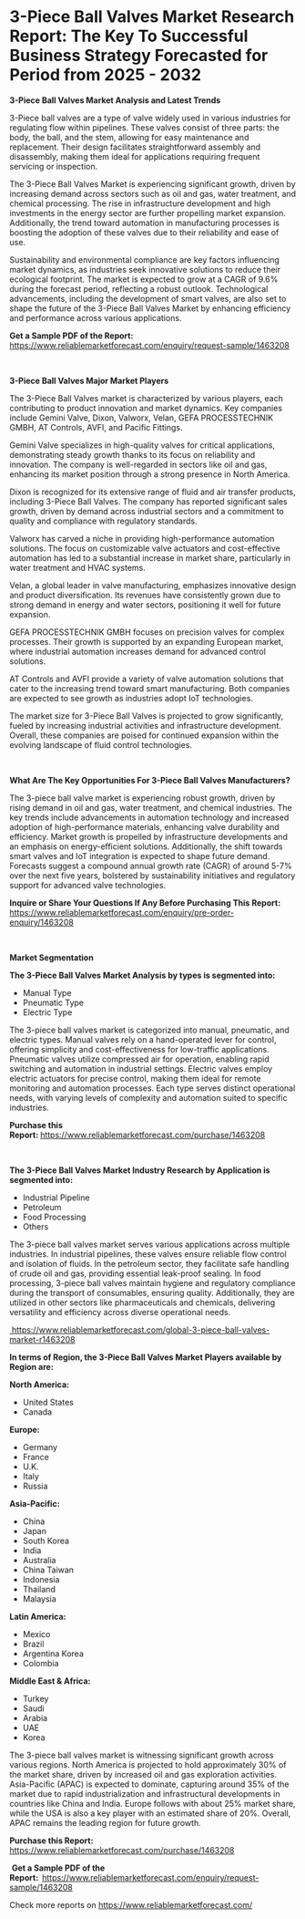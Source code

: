 <p><h1>3-Piece Ball Valves Market Research Report: The Key To Successful Business Strategy Forecasted for Period from 2025 - 2032</h1></p><p><strong>3-Piece Ball Valves Market Analysis and Latest Trends</strong></p>
<p><p>3-Piece ball valves are a type of valve widely used in various industries for regulating flow within pipelines. These valves consist of three parts: the body, the ball, and the stem, allowing for easy maintenance and replacement. Their design facilitates straightforward assembly and disassembly, making them ideal for applications requiring frequent servicing or inspection. </p><p>The 3-Piece Ball Valves Market is experiencing significant growth, driven by increasing demand across sectors such as oil and gas, water treatment, and chemical processing. The rise in infrastructure development and high investments in the energy sector are further propelling market expansion. Additionally, the trend toward automation in manufacturing processes is boosting the adoption of these valves due to their reliability and ease of use.</p><p>Sustainability and environmental compliance are key factors influencing market dynamics, as industries seek innovative solutions to reduce their ecological footprint. The market is expected to grow at a CAGR of 9.6% during the forecast period, reflecting a robust outlook. Technological advancements, including the development of smart valves, are also set to shape the future of the 3-Piece Ball Valves Market by enhancing efficiency and performance across various applications.</p></p>
<p><strong>Get a Sample PDF of the Report:&nbsp;</strong> <a href="https://www.reliablemarketforecast.com/enquiry/request-sample/1463208?utm_campaign=3458&utm_medium=2&utm_source=Github&utm_content=ia&utm_term=12042025&utm_id=3-piece-ball-valves">https://www.reliablemarketforecast.com/enquiry/request-sample/1463208</a></p>
<p>&nbsp;</p>
<p><strong>3-Piece Ball Valves Major Market Players</strong></p>
<p><p>The 3-Piece Ball Valves market is characterized by various players, each contributing to product innovation and market dynamics. Key companies include Gemini Valve, Dixon, Valworx, Velan, GEFA PROCESSTECHNIK GMBH, AT Controls, AVFI, and Pacific Fittings.</p><p>Gemini Valve specializes in high-quality valves for critical applications, demonstrating steady growth thanks to its focus on reliability and innovation. The company is well-regarded in sectors like oil and gas, enhancing its market position through a strong presence in North America.</p><p>Dixon is recognized for its extensive range of fluid and air transfer products, including 3-Piece Ball Valves. The company has reported significant sales growth, driven by demand across industrial sectors and a commitment to quality and compliance with regulatory standards.</p><p>Valworx has carved a niche in providing high-performance automation solutions. The focus on customizable valve actuators and cost-effective automation has led to a substantial increase in market share, particularly in water treatment and HVAC systems. </p><p>Velan, a global leader in valve manufacturing, emphasizes innovative design and product diversification. Its revenues have consistently grown due to strong demand in energy and water sectors, positioning it well for future expansion.</p><p>GEFA PROCESSTECHNIK GMBH focuses on precision valves for complex processes. Their growth is supported by an expanding European market, where industrial automation increases demand for advanced control solutions.</p><p>AT Controls and AVFI provide a variety of valve automation solutions that cater to the increasing trend toward smart manufacturing. Both companies are expected to see growth as industries adopt IoT technologies.</p><p>The market size for 3-Piece Ball Valves is projected to grow significantly, fueled by increasing industrial activities and infrastructure development. Overall, these companies are poised for continued expansion within the evolving landscape of fluid control technologies.</p></p>
<p>&nbsp;</p>
<p><strong>What Are The Key Opportunities For 3-Piece Ball Valves Manufacturers?</strong></p>
<p><p>The 3-piece ball valve market is experiencing robust growth, driven by rising demand in oil and gas, water treatment, and chemical industries. The key trends include advancements in automation technology and increased adoption of high-performance materials, enhancing valve durability and efficiency. Market growth is propelled by infrastructure developments and an emphasis on energy-efficient solutions. Additionally, the shift towards smart valves and IoT integration is expected to shape future demand. Forecasts suggest a compound annual growth rate (CAGR) of around 5-7% over the next five years, bolstered by sustainability initiatives and regulatory support for advanced valve technologies.</p></p>
<p><strong>Inquire or Share Your Questions If Any Before Purchasing This Report:</strong> <a href="https://www.reliablemarketforecast.com/enquiry/pre-order-enquiry/1463208?utm_campaign=3458&utm_medium=2&utm_source=Github&utm_content=ia&utm_term=12042025&utm_id=3-piece-ball-valves">https://www.reliablemarketforecast.com/enquiry/pre-order-enquiry/1463208</a></p>
<p>&nbsp;</p>
<p><strong>Market Segmentation</strong></p>
<p><strong>The 3-Piece Ball Valves Market Analysis by types is segmented into:</strong></p>
<p><ul><li>Manual Type</li><li>Pneumatic Type</li><li>Electric Type</li></ul></p>
<p><p>The 3-piece ball valves market is categorized into manual, pneumatic, and electric types. Manual valves rely on a hand-operated lever for control, offering simplicity and cost-effectiveness for low-traffic applications. Pneumatic valves utilize compressed air for operation, enabling rapid switching and automation in industrial settings. Electric valves employ electric actuators for precise control, making them ideal for remote monitoring and automation processes. Each type serves distinct operational needs, with varying levels of complexity and automation suited to specific industries.</p></p>
<p><strong>Purchase this Report:&nbsp;</strong><a href="https://www.reliablemarketforecast.com/purchase/1463208?utm_campaign=3458&utm_medium=2&utm_source=Github&utm_content=ia&utm_term=12042025&utm_id=3-piece-ball-valves">https://www.reliablemarketforecast.com/purchase/1463208</a></p>
<p>&nbsp;</p>
<p><strong>The 3-Piece Ball Valves Market Industry Research by Application is segmented into:</strong></p>
<p><ul><li>Industrial Pipeline</li><li>Petroleum</li><li>Food Processing</li><li>Others</li></ul></p>
<p><p>The 3-piece ball valves market serves various applications across multiple industries. In industrial pipelines, these valves ensure reliable flow control and isolation of fluids. In the petroleum sector, they facilitate safe handling of crude oil and gas, providing essential leak-proof sealing. In food processing, 3-piece ball valves maintain hygiene and regulatory compliance during the transport of consumables, ensuring quality. Additionally, they are utilized in other sectors like pharmaceuticals and chemicals, delivering versatility and efficiency across diverse operational needs.</p></p>
<p><a href="https://www.reliablemarketforecast.com/global-3-piece-ball-valves-market-r1463208?utm_campaign=3458&utm_medium=2&utm_source=Github&utm_content=ia&utm_term=12042025&utm_id=3-piece-ball-valves">&nbsp;https://www.reliablemarketforecast.com/global-3-piece-ball-valves-market-r1463208</a></p>
<p><strong>In terms of Region, the 3-Piece Ball Valves Market Players available by Region are:</strong></p>
<p>
    <p> <strong> North America: </strong>
        <ul>
            <li>United States</li>
            <li>Canada</li>
        </ul>
        </p> 
    <p> <strong> Europe: </strong>
        <ul>
            <li>Germany</li>
            <li>France</li>
            <li>U.K.</li>
            <li>Italy</li>
            <li>Russia</li>
        </ul>
        </p> 
    <p> <strong> Asia-Pacific: </strong>
        <ul>
            <li>China</li>
            <li>Japan</li>
            <li>South Korea</li>
            <li>India</li>
            <li>Australia</li>
            <li>China Taiwan</li>
            <li>Indonesia</li>
            <li>Thailand</li>
            <li>Malaysia</li>
        </ul>
        </p> 
    <p> <strong> Latin America: </strong>
        <ul>
            <li>Mexico</li>
            <li>Brazil</li>
            <li>Argentina Korea</li>
            <li>Colombia</li>
        </ul>
        </p> 
    <p> <strong> Middle East & Africa: </strong>
        <ul>
            <li>Turkey</li>
            <li>Saudi</li>
            <li>Arabia</li>
            <li>UAE</li>
            <li>Korea</li>
        </ul>
    </p>
    </p>
<p><p>The 3-piece ball valves market is witnessing significant growth across various regions. North America is projected to hold approximately 30% of the market share, driven by increased oil and gas exploration activities. Asia-Pacific (APAC) is expected to dominate, capturing around 35% of the market due to rapid industrialization and infrastructural developments in countries like China and India. Europe follows with about 25% market share, while the USA is also a key player with an estimated share of 20%. Overall, APAC remains the leading region for future growth.</p></p>
<p><strong>Purchase this Report: </strong><a href="https://www.reliablemarketforecast.com/purchase/1463208?utm_campaign=3458&utm_medium=2&utm_source=Github&utm_content=ia&utm_term=12042025&utm_id=3-piece-ball-valves">https://www.reliablemarketforecast.com/purchase/1463208</a></p>
<p>&nbsp;<strong>Get a Sample PDF of the Report:&nbsp;&nbsp;</strong><a href="https://www.reliablemarketforecast.com/enquiry/request-sample/1463208?utm_campaign=3458&utm_medium=2&utm_source=Github&utm_content=ia&utm_term=12042025&utm_id=3-piece-ball-valves">https://www.reliablemarketforecast.com/enquiry/request-sample/1463208</a></p>
<p><strong></strong></p>
<p>Check more reports on <a href="https://www.reliablemarketforecast.com/?utm_campaign=3458&utm_medium=2&utm_source=Github&utm_content=ia&utm_term=12042025&utm_id=3-piece-ball-valves">https://www.reliablemarketforecast.com/</a></p>